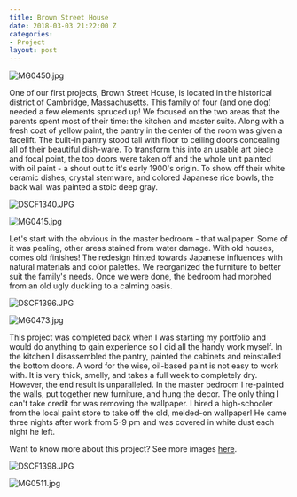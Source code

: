 ```yaml
---
title: Brown Street House
date: 2018-03-03 21:22:00 Z
categories:
- Project
layout: post
---
```


![MG0450.jpg](/uploads/MG0450.jpg)

One of our first projects, Brown Street House, is located in the historical district of Cambridge, Massachusetts. This family of four (and one dog) needed a few elements spruced up! We focused on the two areas that the parents spent most of their time: the kitchen and master suite. Along with a fresh coat of yellow paint, the pantry in the center of the room was given a facelift. The built-in pantry stood tall with floor to ceiling doors concealing all of their beautiful dish-ware. To transform this into an usable art piece and focal point, the top doors were taken off and the whole unit painted with oil paint - a shout out to it's early 1900's origin. To show off their white ceramic dishes, crystal stemware, and colored Japanese rice bowls, the back wall was painted a stoic deep gray.

![DSCF1340.JPG](/uploads/DSCF1340.JPG)

![MG0415.jpg](/uploads/MG0415.jpg)

Let's start with the obvious in the master bedroom - that wallpaper. Some of it was pealing, other areas stained from water damage. With old houses, comes old finishes! The redesign hinted towards Japanese influences with natural materials and color palettes. We reorganized the furniture to better suit the family's needs. Once we were done, the bedroom had morphed from an old ugly duckling to a calming oasis.

![DSCF1396.JPG](/uploads/DSCF1396.JPG)

![MG0473.jpg](/uploads/MG0473.jpg)

This project was completed back when I was starting my portfolio and would do anything to gain experience so I did all the handy work myself.  In the kitchen I disassembled the pantry, painted the cabinets and reinstalled the bottom doors. A word for the wise, oil-based paint is not easy to work with. It is very thick, smelly, and takes a full week to completely dry. However, the end result is unparalleled. In the master bedroom I re-painted the walls, put together new furniture, and hung the decor. The only thing I can't take credit for was removing the wallpaper. I hired a high-schooler from the local paint store to take off the old, melded-on wallpaper! He came three nights after work from 5-9 pm and was covered in white dust each night he left.

Want to know more about this project? See more images [here](http://basic-space.com/posts/brown-street.html).

![DSCF1398.JPG](/uploads/DSCF1398.JPG)

![MG0511.jpg](/uploads/MG0511.jpg)